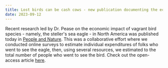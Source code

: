 ```yaml
---
title: Lost birds can be cash cows - new publication documenting the economic impact of vagrant birds like the steller's sea eagle in North Ameerica - out today!
date: 2023-09-12
---
```


Recent research led by Dr. Pease on the economic impact of vagrant bird species - namely, the steller's sea eagle - in North America was published today in [People and Nature](https://besjournals.onlinelibrary.wiley.com/journal/25758314). This was a collaborative effort where we conducted online surveys to estimate individual expenditures of folks who went to see the eagle, then, using several resources, we estimated to the total number of people who went to see the bird. Check out the open-access article [here](https://doi.org/10.1002/pan3.10527).



